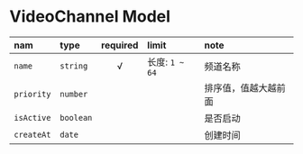 # VideoChannel Model

nam        | type      | required | limit          | note
:--------- | :-------- | :------: | :------------- | :-------------------
`name`     | `string`  | √        | 长度: `1 ~ 64` | 频道名称
`priority` | `number`  |          |                | 排序值，值越大越前面
`isActive` | `boolean` |          |                | 是否启动
`createAt` | `date`    |          |                | 创建时间
